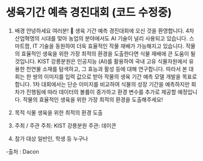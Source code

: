 # 생육기간 예측 경진대회 (코드 수정중)
1. 배경
 안녕하세요 여러분! 🙌 생육 기간 예측 경진대회에 오신 것을 환영합니다. 
 4차산업혁명의 시대를 맞아 농업의 분야에서도 AI  기술이 널리 사용되고 있습니다. 스마트팜, IT  기술을 동원하여 더욱 효율적인 작물 재배가 가능해지고 있습니다.
 작물의 효율적인 생육을 위한 가장 최적의 환경을 도출한다면 식물 재배에 큰 도움이 될 것입니다.
 KIST 강릉분원은 인공지능 (AI)를 활용하여 국내 고유 식물자원에서 유용한 천연물 소재를 탐색하고, 그 효능과 활성 등에 대해 연구합니다.
 따라서 본 대회는 한 쌍의 이미지를 입력 값으로 받아 작물의 생육 기간 예측 모델 개발을 목표로 합니다.
 1차 대회에서는 단순 이미지를 비교하여 식물의 성장 기간을 예측하지만 회차가 진행됨에 따라 데이터의 볼륨이 증가하고 환경 변수를 추가로 제공할 예정입니다.
 작물의 효율적인 생육을 위한 가장 최적의 환경을 도출해주세요!

2. 목적
식물 생육을 위한 최적의 환경 도출 


3. 주최 / 주관
주최: KIST 강릉분원
주관: 데이콘


4. 참가 대상
일반인, 학생 등 누구나

-출처 : Dacon
